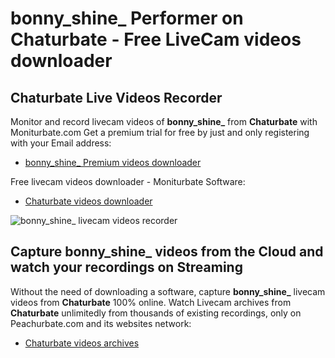 # bonny_shine_ Performer on Chaturbate - Free LiveCam videos downloader

## Chaturbate Live Videos Recorder

Monitor and record livecam videos of **bonny_shine_** from **Chaturbate** with Moniturbate.com
Get a premium trial for free by just and only registering with your Email address:
* [bonny_shine_ Premium videos downloader](https://moniturbate.com/request-demo-licence-key.html)

Free livecam videos downloader - Moniturbate Software:
* [Chaturbate videos downloader](https://moniturbate.com/moniturbate-download-software.html)

![bonny_shine_ livecam videos recorder](https://peachurnet.com/templates/moniturbate-software.png)


## Capture bonny_shine_ videos from the Cloud and watch your recordings on Streaming

Without the need of downloading a software, capture **bonny_shine_** livecam videos from **Chaturbate** 100% online.
Watch Livecam archives from **Chaturbate** unlimitedly from thousands of existing recordings, only on Peachurbate.com and its websites network:
* [Chaturbate videos archives](https://peachurnet.com/)
